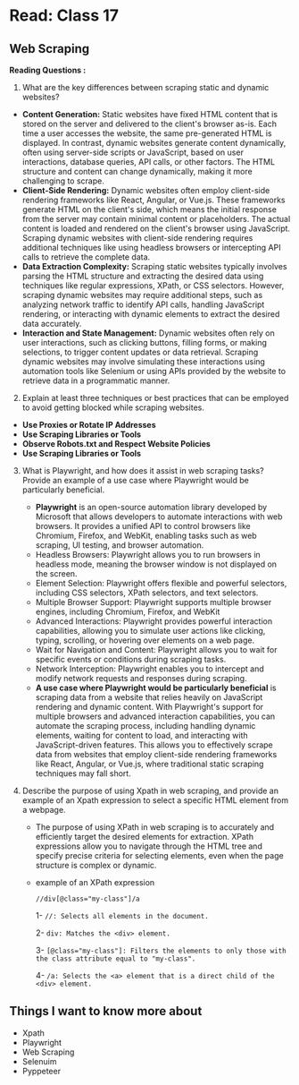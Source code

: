 # Read: Class 17
## Web Scraping

**Reading Questions :**


1. What are the key differences between scraping static and dynamic websites?

  * **Content Generation:** Static websites have fixed HTML content that is stored on the server and delivered to the client's browser as-is. Each time a user accesses the website, the same pre-generated HTML is displayed. In contrast, dynamic websites generate content dynamically, often using server-side scripts or JavaScript, based on user interactions, database queries, API calls, or other factors. The HTML structure and content can change dynamically, making it more challenging to scrape.
  * **Client-Side Rendering:** Dynamic websites often employ client-side rendering frameworks like React, Angular, or Vue.js. These frameworks generate HTML on the client's side, which means the initial response from the server may contain minimal content or placeholders. The actual content is loaded and rendered on the client's browser using JavaScript. Scraping dynamic websites with client-side rendering requires additional techniques like using headless browsers or intercepting API calls to retrieve the complete data.
  * **Data Extraction Complexity:** Scraping static websites typically involves parsing the HTML structure and extracting the desired data using techniques like regular expressions, XPath, or CSS selectors. However, scraping dynamic websites may require additional steps, such as analyzing network traffic to identify API calls, handling JavaScript rendering, or interacting with dynamic elements to extract the desired data accurately.
  * **Interaction and State Management:** Dynamic websites often rely on user interactions, such as clicking buttons, filling forms, or making selections, to trigger content updates or data retrieval. Scraping dynamic websites may involve simulating these interactions using automation tools like Selenium or using APIs provided by the website to retrieve data in a programmatic manner.


2. Explain at least three techniques or best practices that can be employed to avoid getting blocked while scraping websites.

  * **Use Proxies or Rotate IP Addresses**
  * **Use Scraping Libraries or Tools**
  * **Observe Robots.txt and Respect Website Policies**
  * **Use Scraping Libraries or Tools**
 
 
3. What is Playwright, and how does it assist in web scraping tasks? Provide an example of a use case where Playwright would be particularly beneficial.
   * **Playwright** is an open-source automation library developed by Microsoft that allows developers to automate interactions with web browsers. It provides a unified API to control browsers like Chromium, Firefox, and WebKit, enabling tasks such as web scraping, UI testing, and browser automation.
    * Headless Browsers: Playwright allows you to run browsers in headless mode, meaning the browser window is not displayed on the screen.
    * Element Selection: Playwright offers flexible and powerful selectors, including CSS selectors, XPath selectors, and text selectors. 
    * Multiple Browser Support: Playwright supports multiple browser engines, including Chromium, Firefox, and WebKit
    * Advanced Interactions: Playwright provides powerful interaction capabilities, allowing you to simulate user actions like clicking, typing, scrolling, or hovering over elements on a web page.
    * Wait for Navigation and Content: Playwright allows you to wait for specific events or conditions during scraping tasks. 
    * Network Interception: Playwright enables you to intercept and modify network requests and responses during scraping.
   * **A use case where Playwright would be particularly beneficial** is scraping data from a website that relies heavily on JavaScript rendering and dynamic content. With Playwright's support for multiple browsers and advanced interaction capabilities, you can automate the scraping process, including handling dynamic elements, waiting for content to load, and interacting with JavaScript-driven features. This allows you to effectively scrape data from websites that employ client-side rendering frameworks like React, Angular, or Vue.js, where traditional static scraping techniques may fall short.


4. Describe the purpose of using Xpath in web scraping, and provide an example of an Xpath expression to select a specific HTML element from a webpage.
     *  The purpose of using XPath in web scraping is to accurately and efficiently target the desired elements for extraction. XPath expressions allow you to navigate through the HTML tree and specify precise criteria for selecting elements, even when the page structure is complex or dynamic.
     *  example of an XPath expression
     
         ```//div[@class="my-class"]/a```
         
         1- ```//: Selects all elements in the document.```
         
         2- ```div: Matches the <div> element.```
  
         3- ```[@class="my-class"]: Filters the elements to only those with the class attribute equal to "my-class".```
  
         4- ```/a: Selects the <a> element that is a direct child of the <div> element.```
         
  
  
  
## Things I want to know more about
  * Xpath
  * Playwright
  * Web Scraping
  * Selenuim
  * Pyppeteer
  
  
  
  


           
